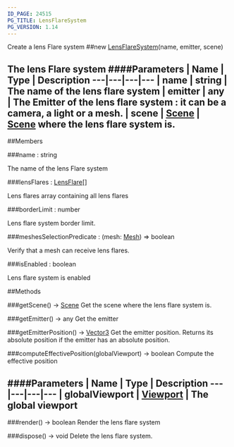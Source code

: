 ```yaml
---
ID_PAGE: 24515
PG_TITLE: LensFlareSystem
PG_VERSION: 1.14
---
```


Create a lens Flare system
##new [LensFlareSystem](/classes/LensFlareSystem)(name, emitter, scene)

The lens Flare system
####Parameters
 | Name | Type | Description
---|---|---|---
 | name | string | The name of the lens flare system
 | emitter | any | The Emitter of the lens flare system : it can be a camera, a light or a mesh.
 | scene | [Scene](/classes/Scene) | [Scene](/classes/Scene) where the lens flare system is.
---

##Members

###name : string


The name of the lens Flare system

###lensFlares : [LensFlare](/classes/LensFlare)[]


Lens flares array containing all lens flares

###borderLimit : number


Lens flare system border limit.

###meshesSelectionPredicate : (mesh: [Mesh](/classes/Mesh)) =&gt; boolean


Verify that a mesh can receive lens flares.

###isEnabled : boolean


Lens flare system is enabled



##Methods

###getScene() &rarr; [Scene](/classes/Scene)
Get the scene where the lens flare system is.


###getEmitter() &rarr; any
Get the emitter


###getEmitterPosition() &rarr; [Vector3](/classes/Vector3)
Get the emitter position. Returns its absolute position if the emitter has an absolute position.


###computeEffectivePosition(globalViewport) &rarr; boolean
Compute the effective position

####Parameters
 | Name | Type | Description
---|---|---|---
 | globalViewport | [Viewport](/classes/Viewport) | The global viewport
---

###render() &rarr; boolean
Render the lens flare system


###dispose() &rarr; void
Delete the lens flare system.

